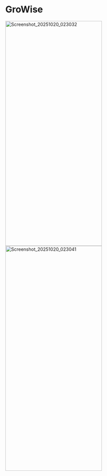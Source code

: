 # GroWise
<img width="300" height="700" alt="Screenshot_20251020_023032" src="https://github.com/user-attachments/assets/5b4afe13-5310-4c8e-a72a-1c1e0b17dc8d" />
<img width="300" height="700" alt="Screenshot_20251020_023041" src="https://github.com/user-attachments/assets/c8316f27-bb84-48de-934b-a4066f92e46d" />
